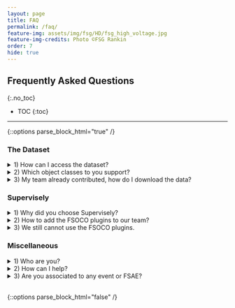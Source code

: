 ```yaml
---
layout: page
title: FAQ
permalink: /faq/
feature-img: assets/img/fsg/HD/fsg_high_voltage.jpg
feature-img-credits: Photo ©FSG Rankin
order: 7
hide: true
---
```


## Frequently Asked Questions
{:.no_toc}

* TOC
{:toc}
---

{::options parse_block_html="true" /}

### The Dataset

<details>
<summary markdown="span">1) How can I access the dataset?</summary>
FSOCO's motto is *"sharing is caring"* and, thus, we can only grant access to the dataset once we received your team's contribution.
We have chosen the minimum required size of your contribution such that it is small enough not to be a burden and large enough for the dataset to grow naturally.
</details>

<details>
<summary markdown="span">2) Which object classes to you support?</summary>
Please check out our [overview]({{ "/overview/" | relative_url }}) page for a list of supported classes and object tags.
</details>

<details>
<summary markdown="span">3) My team already contributed, how do I download the data?</summary>
Please head over to the *Login* page to show the download links of the FSOCO dataset.
Note that, in order to download the data, you have to have access to the Google account that your team sent us to share the data. 
</details>

### Supervisely

<details>
<summary markdown="span">1) Why did you choose Supervisely?</summary>
In the first version of FSOCO we experienced a large variety in terms of data quality between the teams.
While also being more rigorous on checking the image quality, we saw the need to introduce a common labeling standard.
This is easier if everyone uses the same tool since we can provide better support and enforce common class names.
Due to positive experience in previous projects, we decided to use Supervisely for this job. 
</details>

<details>
<summary markdown="span">2) How to add the FSOCO plugins to our team?</summary>
Explore => Plugins => search for fsoco => add the plugins
<br>
<br>
![Add FSOCO plugins gif]({{ "/assets/img/manual/add_fsoco_plugins.gif" | relative_url}})
</details>

<details>
<summary markdown="span">3) We still cannot use the FSOCO plugins.</summary>
Currently, custom Supervisely plugins can only be used with your own agent.
It is pretty straightforward to add your own computer, just click on the "Cluster" menu on the left side within Supervisely and follow the instructions.
Further help can be found [here](https://docs.supervise.ly/customization/agents "Opens in a new tab."){:target="_blank"}.  
</details>

### Miscellaneous

<details>
<summary markdown="span">1) Who are you?</summary>
We are Niclas from AMZ Driverless, David from Munich Motorsport, and Michael from Fast Forest *(now, we are all alumni)*.
In early 2020 we saw the need to re-design the concept of the original version of FSOCO, maintained by Munich Motorsport.
In the following months and countless video calls, we came up with our labeling guidelines, designed this website, and developed tools to get you started.
Having backgrounds in different teams, we see FSOCO as a project *"for the DV community, from the DV community"*.  
</details>

<details>
<summary markdown="span">2) How can I help?</summary>
There are various ways how you can help FSOCO.
<br>
First and foremost, if your team has labels, please make them available to FSOCO.
Additionally, we are always looking for useful extensions to our tools site.
Please consider to make a PR to our GitHub repository if you have written some code that might be helpful for other teams.
Finally, if would like to support FSOCO in another way, please get in touch with us. 
</details>

<details>
<summary markdown="span">3) Are you associated to any event or FSAE?</summary>
No, we are not associated to neither FSAE nor any Formula Student event.
FSOCO is a pure community project.
</details>

<br>

{::options parse_block_html="false" /}
